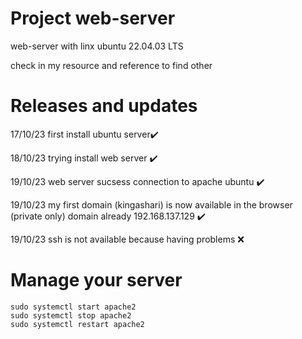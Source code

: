 # Project web-server
web-server with linx ubuntu 22.04.03 LTS 

check in my resource and reference to find other
	
# Releases and updates
17/10/23 first install ubuntu server✔️

18/10/23 trying install web server ✔️

19/10/23 web server sucsess connection to apache ubuntu ✔️

19/10/23 my first domain (kingashari) is now available in the browser (private only) domain already 192.168.137.129 ✔️

19/10/23 ssh is not available because having problems ❌
# Manage your server
	sudo systemctl start apache2
	sudo systemctl stop apache2
 	sudo systemctl restart apache2
  
 	
